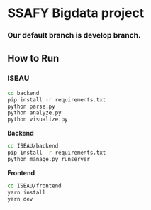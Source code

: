 # SSAFY Bigdata project

### Our default branch is develop branch.


## How to Run

### ISEAU

```sh
cd backend
pip install -r requirements.txt
python parse.py
python analyze.py
python visualize.py
```


**Backend**

```sh
cd ISEAU/backend
pip install -r requirements.txt
python manage.py runserver
```

**Frontend**

```sh
cd ISEAU/frontend
yarn install
yarn dev
```

